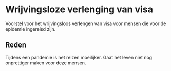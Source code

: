 # Wrijvingsloze verlenging van visa

Voorstel voor het wrijvingsloos verlengen van visa voor mensen die voor de epidemie ingereisd zijn.

## Reden

Tijdens een pandemie is het reizen moeilijker. Gaat het leven niet nog onprettiger maken voor deze mensen.